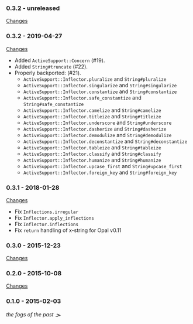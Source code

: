 ### 0.3.2 - unreleased

[Changes](https://github.com/opal/opal-activesupport/compare/v0.3.2...HEAD)

### 0.3.2 - 2019-04-27

[Changes](https://github.com/opal/opal-activesupport/compare/v0.3.1...v0.3.2)

- Added `ActiveSupport::Concern` (#19).
- Added `String#truncate` (#22).
- Properly backported: (#21).
    + `ActiveSupport::Inflector.pluralize` and `String#pluralize`
    + `ActiveSupport::Inflector.singularize` and `String#singularize`
    + `ActiveSupport::Inflector.constantize` and `String#constantize`
    + `ActiveSupport::Inflector.safe_constantize` and `String#safe_constantize`
    + `ActiveSupport::Inflector.camelize` and `String#camelize`
    + `ActiveSupport::Inflector.titleize` and `String#titleize`
    + `ActiveSupport::Inflector.underscore` and `String#underscore`
    + `ActiveSupport::Inflector.dasherize` and `String#dasherize`
    + `ActiveSupport::Inflector.demodulize` and `String#demodulize`
    + `ActiveSupport::Inflector.deconstantize` and `String#deconstantize`
    + `ActiveSupport::Inflector.tableize` and `String#tableize`
    + `ActiveSupport::Inflector.classify` and `String#classify`
    + `ActiveSupport::Inflector.humanize` and `String#humanize`
    + `ActiveSupport::Inflector.upcase_first` and `String#upcase_first`
    + `ActiveSupport::Inflector.foreign_key` and `String#foreign_key`

### 0.3.1 - 2018-01-28

[Changes](https://github.com/opal/opal-activesupport/compare/v0.3.0...v0.3.1)

- Fix `Inflections.irregular`
- Fix `Inflector.apply_inflections`
- Fix `Inflector.inflections`
- Fix `return` handling of x-string for Opal v0.11

### 0.3.0 - 2015-12-23

[Changes](https://github.com/opal/opal-activesupport/compare/v0.2.0...v0.3.0)

### 0.2.0 - 2015-10-08

[Changes](https://github.com/opal/opal-activesupport/compare/v0.1.0...v0.2.0)

### 0.1.0 - 2015-02-03

_the fogs of the past 🌫_
